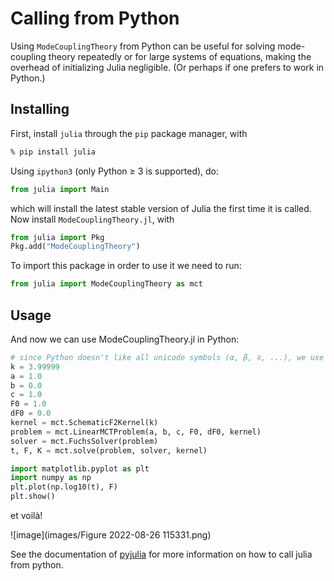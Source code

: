 # Calling from Python

Using `ModeCouplingTheory` from Python can be useful for solving mode-coupling theory repeatedly or for large systems of equations, making the overhead of initializing Julia negligible. (Or perhaps if one prefers to work in Python.)

## Installing

First, install `julia` through the `pip` package manager, with

```bash
% pip install julia
```

Using `ipython3` (only Python $\geq$ 3 is supported), do:

```python
from julia import Main
```

which will install the latest stable version of Julia the first time it is called. Now install `ModeCouplingTheory.jl`, with

```python
from julia import Pkg
Pkg.add("ModeCouplingTheory")
```

To import this package in order to use it we need to run:

```python
from julia import ModeCouplingTheory as mct
```

## Usage

And now we can use ModeCouplingTheory.jl in Python:

```python
# since Python doesn't like all unicode symbols (α, β, ∂, ...), we use standard letters:
k = 3.99999
a = 1.0
b = 0.0
c = 1.0
F0 = 1.0
dF0 = 0.0
kernel = mct.SchematicF2Kernel(k)
problem = mct.LinearMCTProblem(a, b, c, F0, dF0, kernel)
solver = mct.FuchsSolver(problem)
t, F, K = mct.solve(problem, solver, kernel)

import matplotlib.pyplot as plt
import numpy as np
plt.plot(np.log10(t), F)
plt.show()
```

et voilà!

![image](images/Figure 2022-08-26 115331.png)

See the documentation of [pyjulia](https://pyjulia.readthedocs.io/en/latest/usage.html) for more information on how to call julia from python.